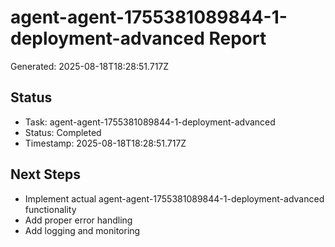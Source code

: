 # agent-agent-1755381089844-1-deployment-advanced Report

Generated: 2025-08-18T18:28:51.717Z

## Status
- Task: agent-agent-1755381089844-1-deployment-advanced
- Status: Completed
- Timestamp: 2025-08-18T18:28:51.717Z

## Next Steps
- Implement actual agent-agent-1755381089844-1-deployment-advanced functionality
- Add proper error handling
- Add logging and monitoring
